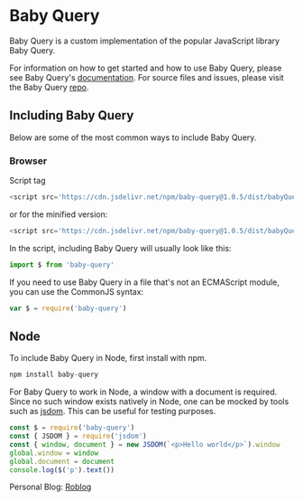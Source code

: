 # Baby Query

Baby Query is a custom implementation of the popular JavaScript library Baby Query.

For information on how to get started and how to use Baby Query, please see Baby Query's [documentation](https://robiulhr.github.io/baby-query/). For source files and issues, please visit the Baby Query [repo](https://github.com/robiulhr/baby-query).

## Including Baby Query

Below are some of the most common ways to include Baby Query.

### Browser

Script tag

```javascript
<script src='https://cdn.jsdelivr.net/npm/baby-query@1.0.5/dist/babyQuery.js'></script>
```

or for the minified version:

```javascript
<script src='https://cdn.jsdelivr.net/npm/baby-query@1.0.5/dist/babyQuery.min.js'></script>
```

In the script, including Baby Query will usually look like this:

```javascript
import $ from 'baby-query'
```

If you need to use Baby Query in a file that's not an ECMAScript module, you can use the CommonJS syntax:

```javascript
var $ = require('baby-query')
```

## Node

To include Baby Query in Node, first install with npm.

```javascript
npm install baby-query
```

For Baby Query to work in Node, a window with a document is required. Since no such window exists natively in Node, one can be mocked by tools such as [jsdom](https://github.com/jsdom/jsdom). This can be useful for testing purposes.

```javascript
const $ = require('baby-query')
const { JSDOM } = require('jsdom')
const { window, document } = new JSDOM(`<p>Hello world</p>`).window
global.window = window
global.document = document
console.log($('p').text())
```


Personal Blog: [Roblog](https://robiul.dev/)
